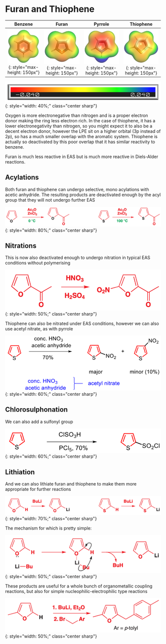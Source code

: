 # Furan and Thiophene

|                           Benzene                            |                       Furan                       |                        Pyrrole                        |                         Thiophene                         |
| :----------------------------------------------------------: | :-----------------------------------------------: | :---------------------------------------------------: | :-------------------------------------------------------: |
| ![!benzene](benzene-1601787089696.png){: style="max-height: 150px"} | ![!furan](furan.png){: style="max-height: 150px"} | ![!pyrrole](pyrrole.png){: style="max-height: 150px"} | ![!thiophene](thiophene.png){: style="max-height: 150px"} |

![!colourbar](esp.png){: style="width: 40%;" class="center sharp"}

Oxygen is more electronegative than nitrogen and is a proper electron donor making the ring less electron rich. In the case of thiophene, it has a lower electronegativity than nitrogen, so you might expect it to also be a decent electron donor, however the LPE sit on a higher orbital (3p instead of 2p), so has a much smaller overlap with the aromatic system. Thiophene is actually so deactivated by this poor overlap that it has similar reactivity to benzene.

Furan is much less reactive in EAS but is much more reactive in Diels-Alder reactions.

## Acylations

Both furan and thiophene can undergo selective, mono acylations with acetic anhydride. The resulting products are deactivated enough by the acyl group that they will not undergo further EAS

![!acylations](acylations.png){: style="width: 80%;" class="center sharp"}



## Nitrations

This is now also deactivated enough to undergo nitration in typical EAS conditions without polymerising

![!furannitration](furannitration.png){: style="width: 50%;" class="center sharp"}

Thiophene can also be nitrated under EAS conditions, however we can also use acetyl nitrate, as with pyrrole

![!thiophenenitration](thiophenenitration.png){: style="width: 60%;" class="center sharp"}

## Chlorosulphonation

We can also add a sulfonyl group 

![!chlorosulfonation](chlorosulfonation.png){: style="width: 60%;" class="center sharp"}

## Lithiation

And we can also lithiate furan and thiophene to make them more appropriate for further reactions

![!lithiation](lithiation.png){: style="width: 70%;" class="center sharp"}

The mechanism for which is pretty simple:

![!lithiationmech](lithiationmech.png){: style="width: 50%;" class="center sharp"}

These products are useful for a whole bunch of organometallic coupling reactions, but also for simple nucleophilic-electrophilic type reactions

![!lithiummediated](lithiummediated.png){: style="width: 50%;" class="center sharp"}
